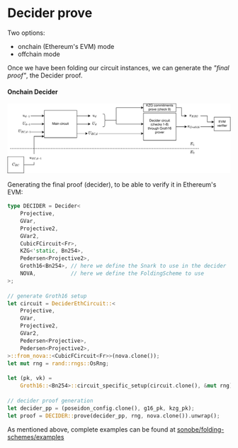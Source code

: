# Decider prove

Two options:

- onchain (Ethereum's EVM) mode
- offchain mode

Once we have been folding our circuit instances, we can generate the *"final proof"*, the Decider proof.


#### Onchain Decider

![](../imgs/decider-onchain-flow-diagram.png)

Generating the final proof (decider), to be able to verify it in Ethereum's EVM:

```rust
type DECIDER = Decider<
    Projective,
    GVar,
    Projective2,
    GVar2,
    CubicFCircuit<Fr>,
    KZG<'static, Bn254>,
    Pedersen<Projective2>,
    Groth16<Bn254>, // here we define the Snark to use in the decider
    NOVA,           // here we define the FoldingScheme to use
>;

// generate Groth16 setup
let circuit = DeciderEthCircuit::<
    Projective,
    GVar,
    Projective2,
    GVar2,
    Pedersen<Projective>,
    Pedersen<Projective2>,
>::from_nova::<CubicFCircuit<Fr>>(nova.clone());
let mut rng = rand::rngs::OsRng;

let (pk, vk) =
    Groth16::<Bn254>::circuit_specific_setup(circuit.clone(), &mut rng).unwrap();

// decider proof generation
let decider_pp = (poseidon_config.clone(), g16_pk, kzg_pk);
let proof = DECIDER::prove(decider_pp, rng, nova.clone()).unwrap();
```

As mentioned above, complete examples can be found at [sonobe/folding-schemes/examples](https://github.com/privacy-scaling-explorations/sonobe/tree/main/folding-schemes/examples)

